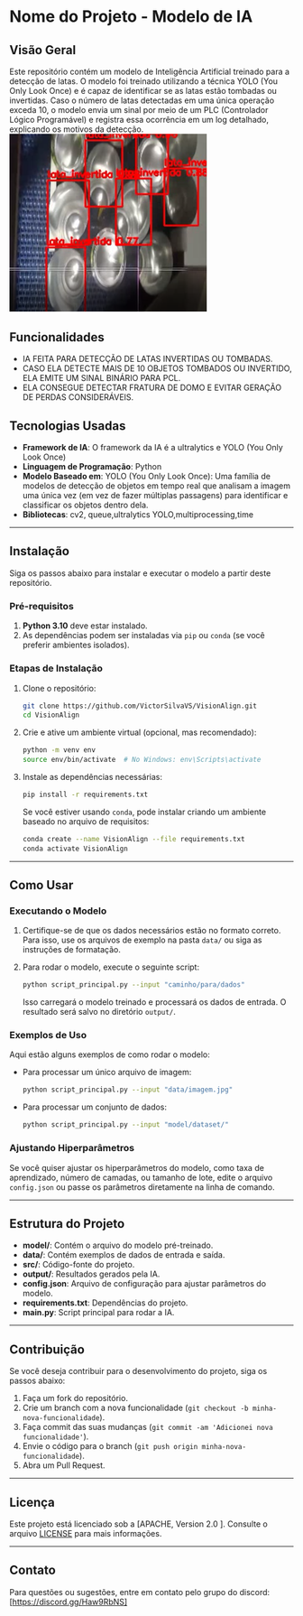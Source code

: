 
# Nome do Projeto - Modelo de IA

## Visão Geral

Este repositório contém um modelo de Inteligência Artificial treinado para a detecção de latas. O modelo foi treinado utilizando a técnica YOLO (You Only Look Once) e é capaz de identificar se as latas estão tombadas ou invertidas. Caso o número de latas detectadas em uma única operação exceda 10, o modelo envia um sinal por meio de um PLC (Controlador Lógico Programável) e registra essa ocorrência em um log detalhado, explicando os motivos da detecção.
<img src="https://github.com/VictorSilvaVS/VisionAlign/blob/main/testes/images/foto.teste.png" width=350>
## Funcionalidades

-  IA FEITA PARA DETECÇÃO DE LATAS INVERTIDAS OU TOMBADAS.
- CASO ELA DETECTE MAIS DE 10 OBJETOS TOMBADOS OU INVERTIDO, ELA EMITE UM SINAL BINÁRIO PARA PCL.
- ELA CONSEGUE DETECTAR FRATURA DE DOMO E EVITAR GERAÇÃO DE PERDAS CONSIDERÁVEIS.

## Tecnologias Usadas

- **Framework de IA**: O framework da IA é a ultralytics e YOLO (You Only Look Once)
- **Linguagem de Programação**: Python
- **Modelo Baseado em**: YOLO (You Only Look Once): Uma família de modelos de detecção de objetos em tempo real que analisam a imagem uma única vez (em vez de fazer múltiplas passagens) para identificar e classificar os objetos dentro dela.
- **Bibliotecas**:  cv2, queue,ultralytics  YOLO,multiprocessing,time

---

## Instalação

Siga os passos abaixo para instalar e executar o modelo a partir deste repositório.

### Pré-requisitos

1. **Python 3.10** deve estar instalado.
2. As dependências podem ser instaladas via `pip` ou `conda` (se você preferir ambientes isolados).

### Etapas de Instalação

1. Clone o repositório:
   ```bash
   git clone https://github.com/VictorSilvaVS/VisionAlign.git
   cd VisionAlign
   ```

2. Crie e ative um ambiente virtual (opcional, mas recomendado):
   ```bash
   python -m venv env
   source env/bin/activate  # No Windows: env\Scripts\activate
   ```

3. Instale as dependências necessárias:
   ```bash
   pip install -r requirements.txt
   ```

   Se você estiver usando `conda`, pode instalar criando um ambiente baseado no arquivo de requisitos:
   ```bash
   conda create --name VisionAlign --file requirements.txt
   conda activate VisionAlign
   ```

---

## Como Usar

### Executando o Modelo

1. Certifique-se de que os dados necessários estão no formato correto. Para isso, use os arquivos de exemplo na pasta `data/` ou siga as instruções de formatação.

2. Para rodar o modelo, execute o seguinte script:

   ```bash
   python script_principal.py --input "caminho/para/dados"
   ```

   Isso carregará o modelo treinado e processará os dados de entrada. O resultado será salvo no diretório `output/`.

### Exemplos de Uso

Aqui estão alguns exemplos de como rodar o modelo:

- Para processar um único arquivo de imagem:
  ```bash
  python script_principal.py --input "data/imagem.jpg"
  ```

- Para processar um conjunto de dados:
  ```bash
  python script_principal.py --input "model/dataset/"
  ```

### Ajustando Hiperparâmetros

Se você quiser ajustar os hiperparâmetros do modelo, como taxa de aprendizado, número de camadas, ou tamanho de lote, edite o arquivo `config.json` ou passe os parâmetros diretamente na linha de comando.

---

## Estrutura do Projeto

- **model/**: Contém o arquivo do modelo pré-treinado.
- **data/**: Contém exemplos de dados de entrada e saída.
- **src/**: Código-fonte do projeto.
- **output/**: Resultados gerados pela IA.
- **config.json**: Arquivo de configuração para ajustar parâmetros do modelo.
- **requirements.txt**: Dependências do projeto.
- **main.py**: Script principal para rodar a IA.

---

## Contribuição

Se você deseja contribuir para o desenvolvimento do projeto, siga os passos abaixo:

1. Faça um fork do repositório.
2. Crie um branch com a nova funcionalidade (`git checkout -b minha-nova-funcionalidade`).
3. Faça commit das suas mudanças (`git commit -am 'Adicionei nova funcionalidade'`).
4. Envie o código para o branch (`git push origin minha-nova-funcionalidade`).
5. Abra um Pull Request.

---

## Licença

Este projeto está licenciado sob a [APACHE,  Version 2.0 ]. Consulte o arquivo [LICENSE](LICENSE) para mais informações.

---

## Contato

Para questões ou sugestões, entre em contato pelo grupo do discord: [https://discord.gg/Haw9RbNS]
